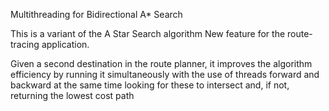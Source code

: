  Multithreading for Bidirectional A* Search

This is a variant of the A Star Search algorithm 
New feature for the route-tracing application.

Given a second destination in the route planner, it improves the algorithm efficiency by running it simultaneously
with the use of threads forward and backward at the same time looking for these to intersect and, if not, returning
the lowest cost path

